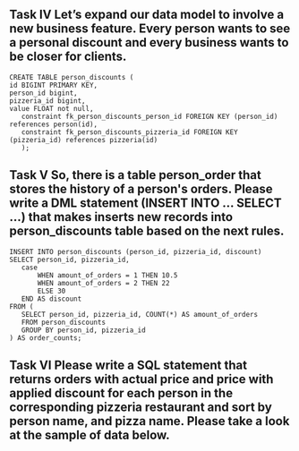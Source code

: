  ## Task IV Let’s expand our data model to involve a new business feature. Every person wants to see a personal discount and every business wants to be closer for clients.
 ```
CREATE TABLE person_discounts (
id BIGINT PRIMARY KEY,
person_id bigint,
pizzeria_id bigint,
value FLOAT not null,
	constraint fk_person_discounts_person_id FOREIGN KEY (person_id) references person(id),
	constraint fk_person_discounts_pizzeria_id FOREIGN KEY (pizzeria_id) references pizzeria(id)
	);
```
 ## Task V So, there is a table person_order that stores the history of a person's orders. Please write a DML statement (INSERT INTO ... SELECT ...) that makes inserts new records into person_discounts table based on the next rules.

 ```
INSERT INTO person_discounts (person_id, pizzeria_id, discount)
SELECT person_id, pizzeria_id,
	case
		WHEN amount_of_orders = 1 THEN 10.5
		WHEN amount_of_orders = 2 THEN 22
		ELSE 30
	END AS discount
FROM (
	SELECT person_id, pizzeria_id, COUNT(*) AS amount_of_orders
	FROM person_discounts
	GROUP BY person_id, pizzeria_id
) AS order_counts;
```

  ## Task VI Please write a SQL statement that returns orders with actual price and price with applied discount for each person in the corresponding pizzeria restaurant and sort by person name, and pizza name. Please take a look at the sample of data below.

  ```

```
